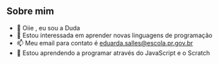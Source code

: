 ## Sobre mim

- 👋 Oiie , eu sou a Duda
- 👀 Estou interessada em aprender novas linguagens de programação 
- 📫 Meu email para contato é eduarda.salles@escola.pr.gov.br
- 🌱 Estou aprendendo a programar através do JavaScript e o Scratch


